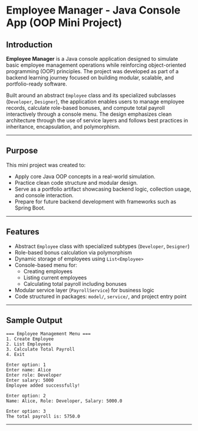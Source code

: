 # Employee Manager - Java Console App (OOP Mini Project)

## Introduction
**Employee Manager** is a Java console application designed to simulate basic employee management operations while reinforcing object-oriented programming (OOP) principles. The project was developed as part of a backend learning journey focused on building modular, scalable, and portfolio-ready software.

Built around an abstract `Employee` class and its specialized subclasses (`Developer`, `Designer`), the application enables users to manage employee records, calculate role-based bonuses, and compute total payroll interactively through a console menu. The design emphasizes clean architecture through the use of service layers and follows best practices in inheritance, encapsulation, and polymorphism.

---

## Purpose
This mini project was created to:
- Apply core Java OOP concepts in a real-world simulation.
- Practice clean code structure and modular design.
- Serve as a portfolio artifact showcasing backend logic, collection usage, and console interaction.
- Prepare for future backend development with frameworks such as Spring Boot.

---

## Features
- Abstract `Employee` class with specialized subtypes (`Developer`, `Designer`)
- Role-based bonus calculation via polymorphism
- Dynamic storage of employees using `List<Employee>`
- Console-based menu for:
  - Creating employees
  - Listing current employees
  - Calculating total payroll including bonuses
- Modular service layer (`PayrollService`) for business logic
- Code structured in packages: `model/`, `service/`, and project entry point

---

## Sample Output
````
=== Employee Management Menu ===
1. Create Employee
2. List Employees
3. Calculate Total Payroll
4. Exit

Enter option: 1
Enter name: Alice
Enter role: Developer
Enter salary: 5000
Employee added successfully!

Enter option: 2
Name: Alice, Role: Developer, Salary: 5000.0

Enter option: 3
The total payroll is: 5750.0
````

---

